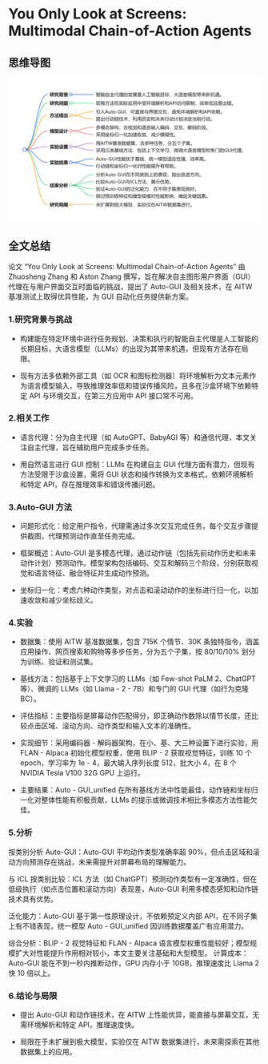 # You Only Look at Screens: Multimodal Chain-of-Action Agents

## 思维导图
![思维导图](/imgs/You-Only-Look-at-Screens-Multimodal-Chain-of-Action-Agents.jpg)

## 全文总结

论文 “You Only Look at Screens: Multimodal Chain-of-Action Agents” 由 Zhuosheng Zhang 和 Aston Zhang 撰写，旨在解决自主图形用户界面（GUI）代理在与用户界面交互时面临的挑战，提出了 Auto-GUI 及相关技术，在 AITW 基准测试上取得优异性能，为 GUI 自动化任务提供新方案。

### 1.研究背景与挑战

- 构建能在特定环境中进行任务规划、决策和执行的智能自主代理是人工智能的长期目标，大语言模型（LLMs）的出现为其带来机遇，但现有方法存在局限。

- 现有方法多依赖外部工具（如 OCR 和图标检测器）将环境解析为文本元素作为语言模型输入，导致推理效率低和错误传播风险，且多在沙盒环境下依赖特定 API 与环境交互，在第三方应用中 API 接口常不可用。

### 2.相关工作

- 语言代理：分为自主代理（如 AutoGPT、BabyAGI 等）和通信代理，本文关注自主代理，旨在辅助用户完成多步任务。

- 用自然语言进行 GUI 控制：LLMs 在构建自主 GUI 代理方面有潜力，但现有方法受限于沙盒设置，需将 GUI 状态和操作转换为文本格式，依赖环境解析和特定 API，存在推理效率和错误传播问题。

### 3.Auto-GUI 方法

- 问题形式化：给定用户指令，代理需通过多次交互完成任务，每个交互步骤提供截图，代理预测动作直至任务完成。

- 框架概述：Auto-GUI 是多模态代理，通过动作链（包括先前动作历史和未来动作计划）预测动作。模型架构包括编码、交互和解码三个阶段，分别获取视觉和语言特征、融合特征并生成动作预测。

- 坐标归一化：考虑六种动作类型，对点击和滚动动作的坐标进行归一化，以加速收敛和减少坐标歧义。

### 4.实验

- 数据集：使用 AITW 基准数据集，包含 715K 个情节、30K 条独特指令，涵盖应用操作、网页搜索和购物等多步任务，分为五个子集，按 80/10/10% 划分为训练、验证和测试集。

- 基线方法：包括基于上下文学习的 LLMs（如 Few-shot PaLM 2、ChatGPT 等）、微调的 LLMs（如 Llama - 2 - 7B）和专门的 GUI 代理（如行为克隆 BC）。

- 评估指标：主要指标是屏幕动作匹配得分，即正确动作数除以情节长度，还比较点击区域、滚动方向、动作类型和输入文本的准确性。

- 实现细节：采用编码器 - 解码器架构，在小、基、大三种设置下进行实验，用 FLAN - Alpaca 初始化模型权重，使用 BLIP - 2 获取视觉特征，训练 10 个 epoch，学习率为 1e - 4，最大输入序列长度 512，批大小 4，在 8 个 NVIDIA Tesla V100 32G GPU 上运行。

- 主要结果：Auto - GUI_unified 在所有基线方法中性能最佳，动作链和坐标归一化对整体性能有积极贡献，LLMs 的提示或微调技术相比多模态方法性能欠佳。

### 5.分析

按类别分析 Auto-GUI：Auto-GUI 平均动作类型准确率超 90%，但点击区域和滚动方向预测存在挑战，未来需提升对屏幕布局的理解能力。

与 ICL 按类别比较：ICL 方法（如 ChatGPT）预测动作类型有一定准确性，但在低级执行（如点击位置和滚动方向）表现差，Auto-GUI 利用多模态感知和动作链技术具有优势。

泛化能力：Auto-GUI 基于第一性原理设计，不依赖预定义内部 API，在不同子集上有不错表现，统一模型 Auto - GUI_unified 因训练数据覆盖广有应用潜力。

综合分析：BLIP - 2 视觉特征和 FLAN - Alpaca 语言模型权重性能较好；模型规模扩大对性能提升作用相对较小，本文主要关注基础和大型模型。
计算成本：Auto-GUI 能在不到一秒内推断动作，GPU 内存小于 10GB，推理速度比 Llama 2 快 10 倍以上。

### 6.结论与局限

- 提出 Auto-GUI 和动作链技术，在 AITW 上性能优异，能直接与屏幕交互，无需环境解析和特定 API，推理速度快。

- 局限在于未扩展到极大模型，实验仅在 AITW 数据集进行，未来需探索在其他数据集上的应用。
